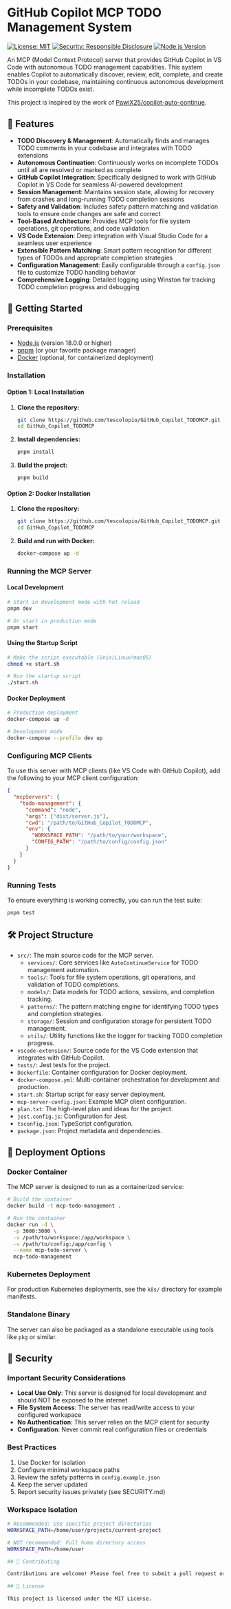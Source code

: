 # GitHub Copilot MCP TODO Management System

[![License: MIT](https://img.shields.io/badge/License-MIT-yellow.svg)](https://opensource.org/licenses/MIT)
[![Security: Responsible Disclosure](https://img.shields.io/badge/Security-Responsible%20Disclosure-green.svg)](./SECURITY.md)
[![Node.js Version](https://img.shields.io/node/v/mcp-todo-management.svg)](https://nodejs.org)

An MCP (Model Context Protocol) server that provides GitHub Copilot in VS Code with autonomous TODO management capabilities. This system enables Copilot to automatically discover, review, edit, complete, and create TODOs in your codebase, maintaining continuous autonomous development while incomplete TODOs exist.

This project is inspired by the work of [PawiX25/copilot-auto-continue](https://github.com/PawiX25/copilot-auto-continue).

## 🌟 Features

- **TODO Discovery & Management**: Automatically finds and manages TODO comments in your codebase and integrates with TODO extensions
- **Autonomous Continuation**: Continuously works on incomplete TODOs until all are resolved or marked as complete
- **GitHub Copilot Integration**: Specifically designed to work with GitHub Copilot in VS Code for seamless AI-powered development
- **Session Management**: Maintains session state, allowing for recovery from crashes and long-running TODO completion sessions
- **Safety and Validation**: Includes safety pattern matching and validation tools to ensure code changes are safe and correct
- **Tool-Based Architecture**: Provides MCP tools for file system operations, git operations, and code validation
- **VS Code Extension**: Deep integration with Visual Studio Code for a seamless user experience
- **Extensible Pattern Matching**: Smart pattern recognition for different types of TODOs and appropriate completion strategies
- **Configuration Management**: Easily configurable through a `config.json` file to customize TODO handling behavior
- **Comprehensive Logging**: Detailed logging using Winston for tracking TODO completion progress and debugging

## 🚀 Getting Started

### Prerequisites

- [Node.js](https://nodejs.org/) (version 18.0.0 or higher)
- [pnpm](https://pnpm.io/) (or your favorite package manager)
- [Docker](https://docker.com/) (optional, for containerized deployment)

### Installation

#### Option 1: Local Installation

1.  **Clone the repository:**

    ```bash
    git clone https://github.com/tescolopio/GitHub_Copilot_TODOMCP.git
    cd GitHub_Copilot_TODOMCP
    ```

2.  **Install dependencies:**

    ```bash
    pnpm install
    ```

3.  **Build the project:**
    ```bash
    pnpm build
    ```

#### Option 2: Docker Installation

1.  **Clone the repository:**

    ```bash
    git clone https://github.com/tescolopio/GitHub_Copilot_TODOMCP.git
    cd GitHub_Copilot_TODOMCP
    ```

2.  **Build and run with Docker:**
    ```bash
    docker-compose up -d
    ```

### Running the MCP Server

#### Local Development

```bash
# Start in development mode with hot reload
pnpm dev

# Or start in production mode
pnpm start
```

#### Using the Startup Script

```bash
# Make the script executable (Unix/Linux/macOS)
chmod +x start.sh

# Run the startup script
./start.sh
```

#### Docker Deployment

```bash
# Production deployment
docker-compose up -d

# Development mode
docker-compose --profile dev up
```

### Configuring MCP Clients

To use this server with MCP clients (like VS Code with GitHub Copilot), add the following to your MCP client configuration:

```json
{
  "mcpServers": {
    "todo-management": {
      "command": "node",
      "args": ["dist/server.js"],
      "cwd": "/path/to/GitHub_Copilot_TODOMCP",
      "env": {
        "WORKSPACE_PATH": "/path/to/your/workspace",
        "CONFIG_PATH": "/path/to/config/config.json"
      }
    }
  }
}
```

### Running Tests

To ensure everything is working correctly, you can run the test suite:

```bash
pnpm test
```

## 🛠️ Project Structure

- `src/`: The main source code for the MCP server.
  - `services/`: Core services like `AutoContinueService` for TODO management automation.
  - `tools/`: Tools for file system operations, git operations, and validation of TODO completions.
  - `models/`: Data models for TODO actions, sessions, and completion tracking.
  - `patterns/`: The pattern matching engine for identifying TODO types and completion strategies.
  - `storage/`: Session and configuration storage for persistent TODO management.
  - `utils/`: Utility functions like the logger for tracking TODO completion progress.
- `vscode-extension/`: Source code for the VS Code extension that integrates with GitHub Copilot.
- `tests/`: Jest tests for the project.
- `Dockerfile`: Container configuration for Docker deployment.
- `docker-compose.yml`: Multi-container orchestration for development and production.
- `start.sh`: Startup script for easy server deployment.
- `mcp-server-config.json`: Example MCP client configuration.
- `plan.txt`: The high-level plan and ideas for the project.
- `jest.config.js`: Configuration for Jest.
- `tsconfig.json`: TypeScript configuration.
- `package.json`: Project metadata and dependencies.

## 🐳 Deployment Options

### Docker Container

The MCP server is designed to run as a containerized service:

```bash
# Build the container
docker build -t mcp-todo-management .

# Run the container
docker run -d \
  -p 3000:3000 \
  -v /path/to/workspace:/app/workspace \
  -v /path/to/config:/app/config \
  --name mcp-todo-server \
  mcp-todo-management
```

### Kubernetes Deployment

For production Kubernetes deployments, see the `k8s/` directory for example manifests.

### Standalone Binary

The server can also be packaged as a standalone executable using tools like `pkg` or similar.

## 🔐 Security

### Important Security Considerations

- **Local Use Only**: This server is designed for local development and should NOT be exposed to the internet
- **File System Access**: The server has read/write access to your configured workspace
- **No Authentication**: This server relies on the MCP client for security
- **Configuration**: Never commit real configuration files or credentials

### Best Practices

1. Use Docker for isolation
2. Configure minimal workspace paths
3. Review the safety patterns in `config.example.json`
4. Keep the server updated
5. Report security issues privately (see SECURITY.md)

### Workspace Isolation

```bash
# Recommended: Use specific project directories
WORKSPACE_PATH=/home/user/projects/current-project

# NOT recommended: Full home directory access
WORKSPACE_PATH=/home/user

## 🤝 Contributing

Contributions are welcome! Please feel free to submit a pull request or open an issue.

## 📜 License

This project is licensed under the MIT License.
```
